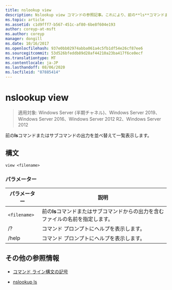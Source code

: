 ```yaml
---
title: nslookup view
description: Nslookup view コマンドの参照記事。これにより、前の**ls**コマンドまたはサブコマンドの出力が並べ替えられ、一覧表示されます。
ms.topic: article
ms.assetid: c1d9fff7-b567-451c-af80-6be8f604e193
author: coreyp-at-msft
ms.author: coreyp
manager: dongill
ms.date: 10/16/2017
ms.openlocfilehash: 937e0bb02974abba061a4c5fb1df54e26cf87ee6
ms.sourcegitcommit: 53d526bfeddb89d28af44210a23ba417f6ce0ecf
ms.translationtype: MT
ms.contentlocale: ja-JP
ms.lasthandoff: 08/06/2020
ms.locfileid: "87885414"
---
```

# <a name="nslookup-view"></a>nslookup view

> 適用対象: Windows Server (半期チャネル)、Windows Server 2019、Windows Server 2016、Windows Server 2012 R2、Windows Server 2012

前の**ls**コマンドまたはサブコマンドの出力を並べ替えて一覧表示します。

## <a name="syntax"></a>構文

```
view <filename>
```

### <a name="parameters"></a>パラメーター

| パラメーター | 説明 |
| --------- | ----------- |
| `<filename>` | 前の**ls**コマンドまたはサブコマンドからの出力を含むファイルの名前を指定します。 |
| /? | コマンド プロンプトにヘルプを表示します。 |
| /help | コマンド プロンプトにヘルプを表示します。 |

## <a name="additional-references"></a>その他の参照情報

- [コマンド ライン構文の記号](command-line-syntax-key.md)

- [nslookup ls](nslookup-ls.md)
